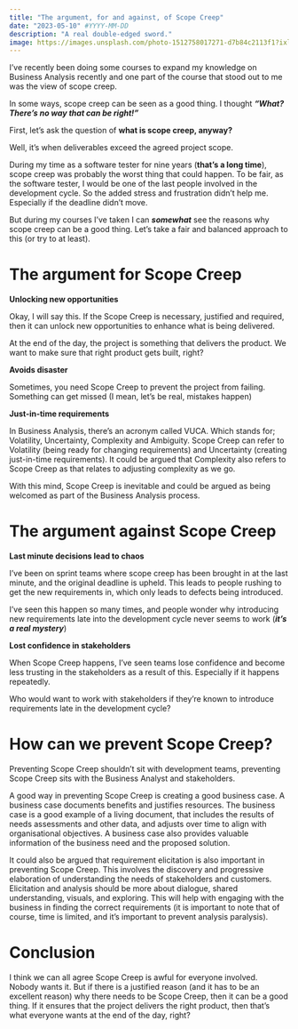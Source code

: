 ```yaml
---
title: "The argument, for and against, of Scope Creep"
date: "2023-05-10" #YYYY-MM-DD
description: "A real double-edged sword."
image: https://images.unsplash.com/photo-1512758017271-d7b84c2113f1?ixlib=rb-4.0.3&q=85&fm=jpg&crop=entropy&cs=srgb&w=6000
---
```


I’ve recently been doing some courses to expand my knowledge on Business Analysis recently and one part of the course that stood out to me was the view of scope creep.

In some ways, scope creep can be seen as a good thing. I thought *************“What? There’s no way that can be right!”*************

First, let’s ask the question of **********************what is scope creep, anyway?**********************

Well, it’s when deliverables exceed the agreed project scope.

During my time as a software tester for nine years (****that’s a long time****), scope creep was probably the worst thing that could happen. To be fair, as the software tester, I would be one of the last people involved in the development cycle. So the added stress and frustration didn’t help me. Especially if the deadline didn’t move.

But during my courses I’ve taken I can *********somewhat********* see the reasons why scope creep can be a good thing. Let’s take a fair and balanced approach to this (or try to at least).

# The argument for Scope Creep

********************************************************Unlocking new opportunities********************************************************

Okay, I will say this. If the Scope Creep is necessary, justified and required, then it can unlock new opportunities to enhance what is being delivered.

At the end of the day, the project is something that delivers the product. We want to make sure that right product gets built, right?

********************************Avoids disaster********************************

Sometimes, you need Scope Creep to prevent the project from failing. Something can get missed (I mean, let’s be real, mistakes happen)

**************************************************Just-in-time requirements**************************************************

In Business Analysis, there’s an acronym called VUCA. Which stands for; Volatility, Uncertainty, Complexity and Ambiguity. Scope Creep can refer to Volatility (being ready for changing requirements) and Uncertainty (creating just-in-time requirements). It could be argued that Complexity also refers to Scope Creep as that relates to adjusting complexity as we go. 

With this mind, Scope Creep is inevitable and could be argued as being welcomed as part of the Business Analysis process.

# The argument against Scope Creep

******************************************Last minute decisions lead to chaos******************************************

I’ve been on sprint teams where scope creep has been brought in at the last minute, and the original deadline is upheld. This leads to people rushing to get the new requirements in, which only leads to defects being introduced.

I’ve seen this happen so many times, and people wonder why introducing new requirements late into the development cycle never seems to work (*********************it’s a real mystery*********************)

**********Lost confidence in stakeholders**********

When Scope Creep happens, I’ve seen teams lose confidence and become less trusting in the stakeholders as a result of this. Especially if it happens repeatedly.

Who would want to work with stakeholders if they’re known to introduce requirements late in the development cycle?

# How can we prevent Scope Creep?

Preventing Scope Creep shouldn’t sit with development teams, preventing Scope Creep sits with the Business Analyst and stakeholders.

A good way in preventing Scope Creep is creating a good business case. A business case documents benefits and justifies resources. The business case is a good example of a living document, that includes the results of needs assessments and other data, and adjusts over time to align with organisational objectives. A business case also provides valuable information of the business need and the proposed solution.

It could also be argued that requirement elicitation is also important in preventing Scope Creep. This involves the discovery and progressive elaboration of understanding the needs of stakeholders and customers. Elicitation and analysis should be more about dialogue, shared understanding, visuals, and exploring. This will help with engaging with the business in finding the correct requirements (it is important to note that of course, time is limited, and it’s important to prevent analysis paralysis).

# Conclusion

I think we can all agree Scope Creep is awful for everyone involved. Nobody wants it. But if there is a justified reason (and it has to be an excellent reason) why there needs to be Scope Creep, then it can be a good thing. If it ensures that the project delivers the right product, then that’s what everyone wants at the end of the day, right?